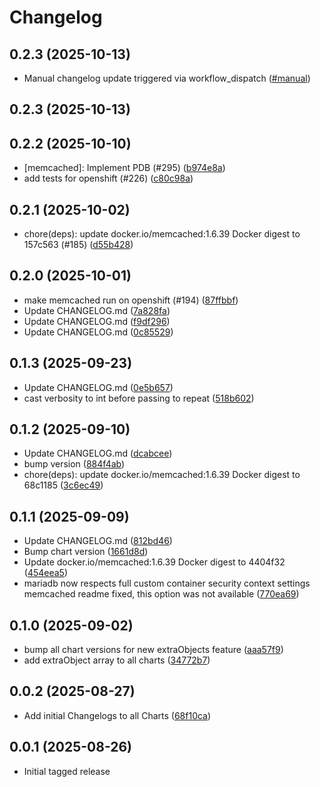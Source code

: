 # Changelog

## 0.2.3 (2025-10-13)

* Manual changelog update triggered via workflow_dispatch ([#manual](https://github.com/CloudPirates-io/helm-charts/actions/runs/18473029457))

## 0.2.3 (2025-10-13)


## 0.2.2 (2025-10-10)

* [memcached]: Implement PDB (#295) ([b974e8a](https://github.com/CloudPirates-io/helm-charts/commit/b974e8a))
* add tests for openshift (#226) ([c80c98a](https://github.com/CloudPirates-io/helm-charts/commit/c80c98a))

## 0.2.1 (2025-10-02)

* chore(deps): update docker.io/memcached:1.6.39 Docker digest to 157c563 (#185) ([d55b428](https://github.com/CloudPirates-io/helm-charts/commit/d55b428))

## 0.2.0 (2025-10-01)

* make memcached run on openshift (#194) ([87ffbbf](https://github.com/CloudPirates-io/helm-charts/commit/87ffbbf))
* Update CHANGELOG.md ([7a828fa](https://github.com/CloudPirates-io/helm-charts/commit/7a828fa))
* Update CHANGELOG.md ([f9df296](https://github.com/CloudPirates-io/helm-charts/commit/f9df296))
* Update CHANGELOG.md ([0c85529](https://github.com/CloudPirates-io/helm-charts/commit/0c85529))

## 0.1.3 (2025-09-23)

* Update CHANGELOG.md ([0e5b657](https://github.com/CloudPirates-io/helm-charts/commit/0e5b657))
* cast verbosity to int before passing to repeat ([518b602](https://github.com/CloudPirates-io/helm-charts/commit/518b602))

## 0.1.2 (2025-09-10)

* Update CHANGELOG.md ([dcabcee](https://github.com/CloudPirates-io/helm-charts/commit/dcabcee))
* bump version ([884f4ab](https://github.com/CloudPirates-io/helm-charts/commit/884f4ab))
* chore(deps): update docker.io/memcached:1.6.39 Docker digest to 68c1185 ([3c6ec49](https://github.com/CloudPirates-io/helm-charts/commit/3c6ec49))

## 0.1.1 (2025-09-09)

* Update CHANGELOG.md ([812bd46](https://github.com/CloudPirates-io/helm-charts/commit/812bd46))
* Bump chart version ([1661d8d](https://github.com/CloudPirates-io/helm-charts/commit/1661d8d))
* Update docker.io/memcached:1.6.39 Docker digest to 4404f32 ([454eea5](https://github.com/CloudPirates-io/helm-charts/commit/454eea5))
* mariadb now respects full custom container security context settings memcached readme fixed, this option was not available ([770ea69](https://github.com/CloudPirates-io/helm-charts/commit/770ea69))

## 0.1.0 (2025-09-02)

* bump all chart versions for new extraObjects feature ([aaa57f9](https://github.com/CloudPirates-io/helm-charts/commit/aaa57f9))
* add extraObject array to all charts ([34772b7](https://github.com/CloudPirates-io/helm-charts/commit/34772b7))

## 0.0.2 (2025-08-27)

* Add initial Changelogs to all Charts ([68f10ca](https://github.com/CloudPirates-io/helm-charts/commit/68f10ca))

## 0.0.1 (2025-08-26)

* Initial tagged release
